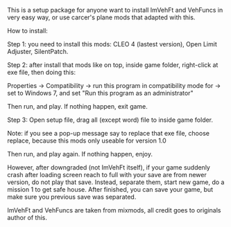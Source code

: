 This is a setup package for anyone want to install ImVehFt and VehFuncs in very easy way, or use carcer's plane mods that adapted with this.

How to install:

Step 1: you need to install this mods: CLEO 4 (lastest version), Open Limit Adjuster, SilentPatch.

Step 2: after install that mods like on top, inside game folder, right-click at exe file, then doing this:

Properties -> Compatibility -> run this program in compatibility mode for -> set to Windows 7, and set "Run this program as an administrator"

Then run, and play. If nothing happen, exit game.

Step 3: Open setup file, drag all (except word) file to inside game folder.

Note: if you see a pop-up message say to replace that exe file, choose replace, because this mods only useable for version 1.0

Then run, and play again. If nothing happen, enjoy.

However, after downgraded (not ImVehFt itself), if your game suddenly crash after loading screen reach to full with your save are from newer version, do not play that save. Instead, separate them, start new game, do a mission 1 to get safe house. After finished, you can save your game, but make sure you previous save was separated.

ImVehFt and VehFuncs are taken from mixmods, all credit goes to originals author of this.